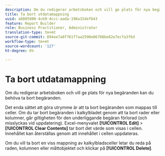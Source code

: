 ```yaml
---
description: Om du redigerar arbetsboken och vill ge plats för nya begäranden kan du behöva ta bort begäranden.
title: Ta bort utdatamappning
uuid: a6805800-4cb9-4ccc-aada-198a15def643
feature: Report Builder
role: Business Practitioner, Administrator
translation-type: tm+mt
source-git-commit: 894ee7a8f761f7aa2590e06708be82e7ecfa3f6d
workflow-type: tm+mt
source-wordcount: '127'
ht-degree: 6%

---
```



# Ta bort utdatamappning

Om du redigerar arbetsboken och vill ge plats för nya begäranden kan du behöva ta bort begäranden.

Det enda sättet att göra utrymme är att ta bort begäranden som mappas till celler. Om du tar bort begäranden i kalkylbladet genom att ta bort rader eller kolumner, går giltigheten för den underliggande begäran förlorad (och misslyckas vid uppdatering). Excel-menyvalet **[!UICONTROL Edit]** > **[!UICONTROL Clear Contents]** tar bort det värde som visas i cellen. Innehållet kan återställas genom att innehållet i cellen uppdateras.

Om du vill ta bort en viss mappning av kalkylbladsceller letar du reda på raden, kolumnen eller måttobjektet och klickar på **[!UICONTROL Delete]**.
